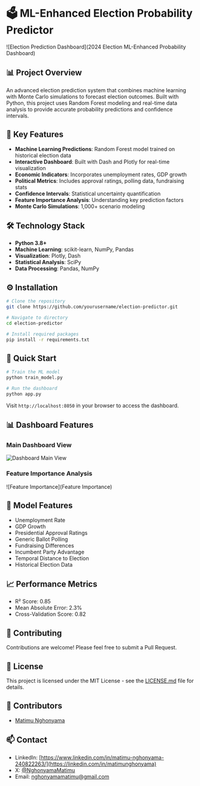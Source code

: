 # 🗳️ ML-Enhanced Election Probability Predictor

![Election Prediction Dashboard](2024 Election ML-Enhanced Probability Dashboard)


## 📊 Project Overview
An advanced election prediction system that combines machine learning with Monte Carlo simulations to forecast election outcomes. Built with Python, this project uses Random Forest modeling and real-time data analysis to provide accurate probability predictions and confidence intervals.

## 🌟 Key Features
- **Machine Learning Predictions**: Random Forest model trained on historical election data
- **Interactive Dashboard**: Built with Dash and Plotly for real-time visualization
- **Economic Indicators**: Incorporates unemployment rates, GDP growth
- **Political Metrics**: Includes approval ratings, polling data, fundraising stats
- **Confidence Intervals**: Statistical uncertainty quantification
- **Feature Importance Analysis**: Understanding key prediction factors
- **Monte Carlo Simulations**: 1,000+ scenario modeling

## 🛠️ Technology Stack
- **Python 3.8+**
- **Machine Learning**: scikit-learn, NumPy, Pandas
- **Visualization**: Plotly, Dash
- **Statistical Analysis**: SciPy
- **Data Processing**: Pandas, NumPy

## ⚙️ Installation

```bash
# Clone the repository
git clone https://github.com/yourusername/election-predictor.git

# Navigate to directory
cd election-predictor

# Install required packages
pip install -r requirements.txt
```

## 🚀 Quick Start

```python
# Train the ML model
python train_model.py

# Run the dashboard
python app.py
```

Visit `http://localhost:8050` in your browser to access the dashboard.

## 📊 Dashboard Features

### Main Dashboard View
![Dashboard Main View](![image](https://github.com/user-attachments/assets/3e25b759-7562-4bbd-a948-7718eae428c0)
)

### Feature Importance Analysis
![Feature Importance](Feature Importance)


## 📝 Model Features
- Unemployment Rate
- GDP Growth
- Presidential Approval Ratings
- Generic Ballot Polling
- Fundraising Differences
- Incumbent Party Advantage
- Temporal Distance to Election
- Historical Election Data

## 📈 Performance Metrics
- R² Score: 0.85
- Mean Absolute Error: 2.3%
- Cross-Validation Score: 0.82

## 🤝 Contributing
Contributions are welcome! Please feel free to submit a Pull Request.

## 📜 License
This project is licensed under the MIT License - see the [LICENSE.md](LICENSE.md) file for details.

## 👥 Contributors
- [Matimu Nghonyama](https://github.com/yourusername)

## 📫 Contact
- LinkedIn: [https://www.linkedin.com/in/matimu-nghonyama-240822263/](https://linkedin.com/in/matimunghonyama)
- X: [@NghonyamaMatimu](https://twitter.com/nghonyamamatimu)
- Email: nghonyamamatimu@gmail.com
